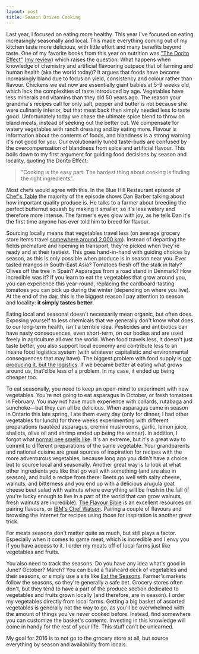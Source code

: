 ```yaml
---
layout: post
title: Season Driven Cooking
---
```


Last year, I focused on eating more healthy. This year I've focused on eating
increasingly seasonally and local. This made everything coming out of my kitchen
taste more delicious, with little effort and many benefits beyond taste. One of
my favorite books from this year on nutrition was ["The Dorito
Effect"](http://www.amazon.com/The-Dorito-Effect-Surprising-Flavor/dp/1476724210) ([my
review](https://www.goodreads.com/review/show/1386096068?book_show_action=false))
which raises the question: What happens when knowledge of chemistry and
artificial flavouring outpace that of farming and human health (aka the world
today)? It argues that foods have become increasingly bland due to focus on
yield, consistency and colour rather than flavour. Chickens we eat now are
essentially giant babies at 5-9 weeks old, which lack the complexities of taste
introduced by age. Vegetables have less minerals and vitamins than they did 50
years ago. The reason your grandma's recipes call for only salt, pepper and
butter is not because she were culinarily inferior, but that meat back then
simply needed less to taste good. Unfortunately today we chase the ultimate
spice blend to throw on bland meats, instead of seeking out the better cut. We
compensate for watery vegetables with ranch dressing and by eating more. Flavour
is information about the contents of foods, and blandness is a strong warning
it's not good for you. Our evolutionarily tuned taste-buds are confused by the
overcompensation of blandness from spice and artificial flavour. This boils down
to my first argument for guiding food decisions by season and locality, quoting
the Dorito Effect:


> "Cooking is the easy part. The hardest thing about cooking is finding the
> right ingredients".

Most chefs would agree with this. In the Blue Hill Restaurant episode of [Chef's
Table](https://en.wikipedia.org/wiki/Chef%27s_Table) the majority of the episode
shows Dan Barber talking about how important quality produce is. He talks to a
farmer about breeding the perfect butternut squash by making it smaller, so it's
less watery and therefore more intense. The farmer's eyes glow with joy, as he
tells Dan it's the first time anyone has ever told him to breed for flavour. 

Sourcing locally means that vegetables travel less (on average grocery store
items travel [somewhere around 2,000 km](http://www.worldwatch.org/node/6064)).
Instead of departing the fields premature and ripening in transport, they're
picked when they're ready and at their tastiest. This goes hand-in-hand with
guiding choices by season, as this is only possible when produce is in season
near you. Ever tasted mangos in South-East Asia? Tomatoes fresh off the stalk in
Italy? Olives off the tree in Spain? Asparagus from a road stand in Denmark? How
incredible was it? If you learn to eat the vegetables that grow around you, you
can experience this year-round, replacing the cardboard-tasting tomatoes you can
pick up during the winter (depending on where you live). At the end of the day,
this is the biggest reason I pay attention to season and locality: **it simply
tastes better**.

Eating local and seasonal doesn't necessarily mean organic, but often does.
Exposing yourself to less chemicals that we generally don't know what does to
our long-term health, isn't a terrible idea. Pesticides and antibiotics can have
nasty consequences, even short-term, on our bodies and are used freely in
agriculture all over the world. When food travels less, it doesn't just taste
better, you also support local economy and contribute less to an insane food
logistics system (with whatever capitalistic and environmental consequences that
may have). The biggest problem with food supply is [not producing it, but the
logistics](http://www.amazon.com/Abundance-Future-Better-Than-Think/dp/1451614217).
If we became better at eating what grows around us, that'd be less of a problem.
In my case, it ended up being cheaper too.

To eat seasonally, you need to keep an open-mind to experiment with new
vegetables. You're not going to eat asparagus in October, or fresh tomatoes in
February. You may not have much experience with collards, rutabaga and
sunchoke—but they can all be delicious. When asparagus came in season in Ontario
this late spring, I ate them every day (only for dinner, I had other vegetables
for lunch) for three weeks experimenting with
different preparations (sautéed asparagus, cremini mushrooms, garlic, lemon
juice, shallots, olive oil and shrimp ended up being the winner). In addition, I
forgot what [normal pee smells
like](http://www.webmd.com/food-recipes/why-pee-smells-funny-eat-asparagus). It's an
extreme, but it's a great way to commit to different preparations of the same
vegetable. Your grandparents and national cuisine are great sources of
inspiration for recipes with the more adventurous vegetables, because long ago
you didn't have a choice but to source local and seasonally. Another great way
is to look at what other ingredients you like that go well with something (and
are also in season), and build a recipe from there: Beets go well with salty
cheese, walnuts, and bitterness and you end up with a delicious arugula goat
cheese beet salad with walnuts where everything will be fresh in the fall (if
you're lucky enough to live in a part of the world that can grow walnuts, fresh
walnuts are incredible). [The Flavour
Bible](http://www.amazon.com/Flavor-Bible-Essential-Creativity-Imaginative/dp/0316118400/ref=sr_1_1?ie=UTF8&qid=1449328308&sr=8-1&keywords=flavour+bible)
is an excellent resources on pairing flavours, or [IBM's Chef
Watson](https://www.ibmchefwatson.com/). Pairing a couple of flavours and
browsing the Internet for recipes using those for inspiration is another great
trick.

For meats seasons don't matter quite as much, but still plays a factor.
Especially when it comes to game meat, which is incredible and I envy you if you
have access to it. I order my meats off of local farms just like vegetables and
fruits.

You also need to track the seasons. Do you have any idea what's good in June?
October? March? You can build a flashcard deck of vegetables and their seasons,
or simply use a site like [Eat the Seasons](http://www.eattheseasons.com/).
Farmer's markets follow the seasons, so they're generally a safe bet. Grocery
stores often don't, but they tend to have a part of the produce section
dedicated to vegetables and fruits grown locally (and therefore, are in season).
I order my vegetables directly from local farms. Getting a big basket of
assorted vegetables is generally not the way to go, as you'll be overwhelmed
with the amount of things you've never cooked before. Instead, find somewhere
you can customize the basket's contents. Investing in this knowledge will come
in handy for the rest of your life. This stuff can't be unlearned.

My goal for 2016 is to not go to the grocery store at all, but source everything
by season and availability from locals.
